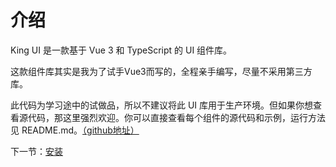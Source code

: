 # 介绍

King UI 是一款基于 Vue 3 和 TypeScript 的 UI 组件库。

这款组件库其实是我为了试手Vue3而写的，全程亲手编写，尽量不采用第三方库。

此代码为学习途中的试做品，所以不建议将此 UI 库用于生产环境。但如果你想查看源代码，那这里强烈欢迎。你可以直接查看每个组件的源代码和示例，运行方法见 README.md。[（github地址）](https://github.com/falanter/gulu-ui-1)

下一节：[安装](#/doc/install)